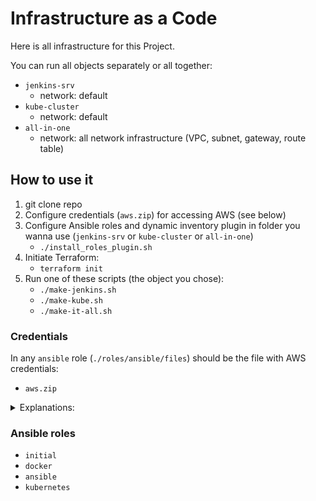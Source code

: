 # Infrastructure as a Code
Here is all infrastructure for this Project.

You can run all objects separately or all together:
- `jenkins-srv`
    - network: default
- `kube-cluster`
    - network: default 
- `all-in-one`
    - network: all network infrastructure (VPC, subnet, gateway, route table) 

## How to use it
1. git clone repo
2. Configure credentials (`aws.zip`) for accessing AWS (see below)
3. Configure Ansible roles and dynamic inventory plugin in folder you wanna use (`jenkins-srv` or `kube-cluster` or `all-in-one`)
    - `./install_roles_plugin.sh` 
4. Initiate Terraform: 
    - `terraform init`
6. Run one of these scripts (the object you chose):
    - `./make-jenkins.sh`
    - `./make-kube.sh`
    - `./make-it-all.sh`

### Credentials
In any `ansible` role (`./roles/ansible/files`) should be the file with AWS credentials:
- `aws.zip` 

<details>
<summary> Explanations: </summary>
Here is used the concept of shared credentials file.
  
Archive folder `.aws` from your home dir and put the file `aws.zip` into any `ansible` role you use (`./roles/ansible/files`).
Ansible role `ansible` take this credentials file and copy it in Jenkins home dir:
```
- name: Extract 'aws.zip' to Jenkins home dir
  become: yes
  unarchive:
    src: ../files/aws.zip
    dest: /home/jenkins
  when: not aws_creds.stat.exists
```
Jenkins needs it because it use Ansible with Dynamic inventory (`hosts_aws_ec2.yml`)


More info about AWS credentials here:
https://docs.aws.amazon.com/cli/latest/userguide/cli-configure-files.html

You can choose credentials of any user you made in AWS (IAM). 

Permissions (policy): `AmazonEC2ReadOnlyAccess`
</details>

### Ansible roles
- `initial`
- `docker`
- `ansible`
- `kubernetes`
